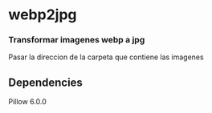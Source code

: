 # webp2jpg
### Transformar imagenes webp a jpg

Pasar la direccion de la carpeta que contiene las imagenes

## Dependencies
Pillow                  6.0.0

